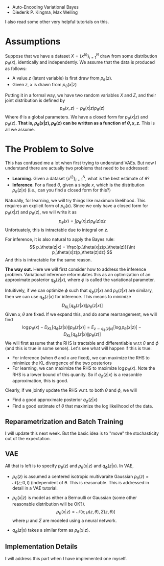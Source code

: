 * Auto-Encoding Variational Bayes
* Diederik P. Kingma, Max Welling

I also read some other very helpful tutorials on this.

# Assumptions

Suppose that we have a dataset $X = \{x^{(i)} \}_{i=1}^N$ draw from some distribution $p_\theta(x)​$, identically and independently. We assume that the data is produced as follows:

* A value $z$ (latent variable) is first draw from $p_\theta(z)$. 
* Given $z$, $x$ is drawn from $p_\theta(x |z)$

Putting it in a formal way, we have two random variables $X$ and $Z​$, and their joint distribution is defined by
$$
p_\theta(x, z) = p_\theta(x|z)p_\theta(z)
$$
Where $\theta$ is a global parameters. We have a closed form for $p_\theta(x|z)$ and $p_\theta(z)$. **That is, $p_\theta(x|z), p_\theta(z)$ can be written as a function of $\theta, x, z$.** This is all we assume.

# The Problem to Solve

This has confused me a lot when first trying to understand VAEs. But now I understand there are actually two problems that need to be addressed:

* **Learning**. Given a dataset $\{x^{(i)}\}_{i=1}^N$, what is the best estimate of $\theta​$?
* **Inference**. For a fixed $\theta$, given a single $x$, which is the distribution $p_\theta(z|x)$ (i.e., can you find a closed form for this?)

Naturally, for learning, we will try things like maximum likelihood. This requires an explicit form of $p_\theta(x)$. Since we only have a closed form for $p_\theta(x|z)$ and $p_\theta(z)$, we will write it as
$$
p_\theta(x) = \int p_\theta(x|z)p_\theta(z)dz
$$
Unfortuately, this is intractable due to integral on $z$. 

For inference, it is also natural to apply the Bayes rule:
$$
p_\theta(z|x) =  \frac{p_\theta(x|z)p_\theta(z)}{\int p_\theta(x|z)p_\theta(z)dz}
$$
And this is intractable for the same reason.

**The way out.** Here we will first consider how to address the inference problem. Variational inference reformulates this as an optimization of an approximate posterior $q_\phi(z|x)$, where $\phi$ is called the variational parameter.

Intuitively, if we can optimize $\phi$ such that $q_\phi(z|x)$ and $p_\theta(z|x)$ are similary, then we can use $q_\phi(z|x)$ for inference. This means to minimize
$$
D_{KL}[q_\phi(z|x) \| p_\theta(z|x)]
$$
Given $x, \theta$ are fixed. If we expand this, and do some rearrangement, we will find
$$
\log p_\theta(x) - D_{KL}[q_\phi(z|x) \| p_\theta(z|x)] = E_{z\sim q_\phi(z|x)}[\log p_\theta(x|z)] - D_{KL}[q_\phi(z|x)\| p_\theta(z)]
$$
We will first assume that the RHS is tractable and differentiable w.r.t $\theta$ and $\phi$ (and this is true in some sense). Let's see what will happen if this is true:

* For inference (when $\theta$ and $x$ are fixed), we can maximize the RHS to minimize the KL divergence of the two posteriors
* For learning, we can maximize the RHS to maximize $\log p_\theta(x)$. Note the RHS is a lower bound of this quanity. So if $q_\phi(z|x)$ is a reasonble approximation, this is good.

Clearly, if we jointly update the RHS w.r.t. to both $\theta$ and $\phi$, we will

* Find a good approximate posterior $q_\phi(z|x)$
* Find a good estimate of $\theta$ that maximize the log likelihood of the data.

## Reparametrization and Batch Training

I will update this next week. But the basic idea is to "move" the stochasticity out of the expectation.

## VAE

All that is left is to specify $p_\theta(z)$ and $p_\theta(x|z)$ and $q_\phi(z|x)$. In VAE, 

* $p_\theta(z)$ is assumed a centered isotropic multivaraite Gaussian $p_\theta(z) = \mathcal{N} (z; 0, I)$ (independent of $\theta$. This is reasonable. This is addressed in detail in a VAE tutorial.

* $p_\theta(x|z)$ is model as either a Bernoulli or Gaussian (some other reasonable distribution will be OK?).
  $$
  p_\theta(x|z) = \mathcal N(x; \mu(z, \theta), \Sigma(z, \theta))
  $$
  where $\mu$ and $\Sigma$ are modeled using a neural network.

* $q_\phi(z|x)$ takes a similar form as $p_\theta(x|z)$.

## Implementation Details

I will address this part when I have implemented one myself.